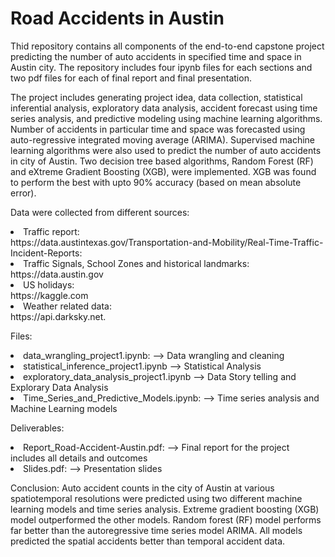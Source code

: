 # Road Accidents in Austin
Thid repository contains all components of the end-to-end capstone project predicting
the number of auto accidents in specified time and space in Austin city. The repository includes four ipynb files for each sections and two pdf files for each of
final report and final presentation. 

The project includes generating project idea, data collection, statistical inferential
analysis, exploratory data analysis, accident forecast using time series analysis, and
predictive modeling using machine learning algorithms. Number of accidents in particular
time and space was forecasted using auto-regressive integrated moving average (ARIMA).
Supervised machine learning algorithms were also used to predict the number of auto
accidents in city of Austin. Two decision tree based algorithms, Random Forest (RF) and
eXtreme Gradient Boosting (XGB), were implemented. XGB was found to perform the best
with upto 90% accuracy (based on mean absolute error).   

Data were collected from different sources:
<li>Traffic report:<br> https://data.austintexas.gov/Transportation-and-Mobility/Real-Time-Traffic-Incident-Reports: 
</li>
<li>Traffic Signals, School Zones and historical landmarks:<br>
    https://data.austin.gov</li>
<li>US holidays: <br> 
    https://kaggle.com</li>
<li> Weather related data: <br> https://api.darksky.net. </li>


Files:
<li> data_wrangling_project1.ipynb: --> Data wrangling and cleaning
<li> statistical_inference_project1.ipynb --> Statistical Analysis
<li> exploratory_data_analysis_project1.ipynb --> Data Story telling and Explorary Data Analysis
<li> Time_Series_and_Predictive_Models.ipynb: --> Time series analysis and Machine Learning models</li>

Deliverables:
<li> Report_Road-Accident-Austin.pdf: --> Final report for the project includes all details and outcomes
<li> Slides.pdf: --> Presentation slides
    
Conclusion: 
Auto accident counts in the city of Austin at various spatiotemporal resolutions were predicted using two different machine learning models and time series analysis. Extreme gradient boosting (XGB) model outperformed the other models. Random forest (RF) model performs far better than the autoregressive time series model ARIMA. All models predicted the spatial accidents better than temporal accident data. 
